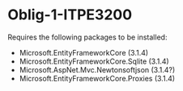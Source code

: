 # Oblig-1-ITPE3200

Requires the following packages to be installed:

- Microsoft.EntityFrameworkCore (3.1.4)
- Microsoft.EntityFrameworkCore.Sqlite (3.1.4)
- Microsoft.AspNet.Mvc.Newtonsoftjson (3.1.4?)
- Microsoft.EntityFrameworkCore.Proxies (3.1.4)
